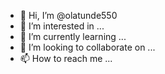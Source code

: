- 👋 Hi, I’m @olatunde550
- 👀 I’m interested in ...
- 🌱 I’m currently learning ...
- 💞️ I’m looking to collaborate on ...
- 📫 How to reach me ...

<!---
olatunde550/olatunde550 is a ✨ special ✨ repository because its `README.md` (this file) appears on your GitHub profile.
You can click the Preview link to take a look at your changes.
I'm interesting in coding...
